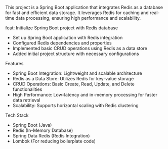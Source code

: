 This project is a Spring Boot application that integrates Redis as a database for fast and efficient data storage. 
It leverages Redis for caching and real-time data processing, ensuring high performance and scalability.

feat: Initialize Spring Boot project with Redis database

- Set up Spring Boot application with Redis integration
- Configured Redis dependencies and properties
- Implemented basic CRUD operations using Redis as a data store
- Added initial project structure with necessary configurations


Features
- Spring Boot Integration: Lightweight and scalable architecture
- Redis as a Data Store: Utilizes Redis for key-value storage
- CRUD Operations: Basic Create, Read, Update, and Delete functionalities
- High Performance: Low-latency and in-memory processing for faster data retrieval
- Scalability: Supports horizontal scaling with Redis clustering

Tech Stack
- Spring Boot (Java)
- Redis (In-Memory Database)
- Spring Data Redis (Redis Integration)
- Lombok (For reducing boilerplate code)
